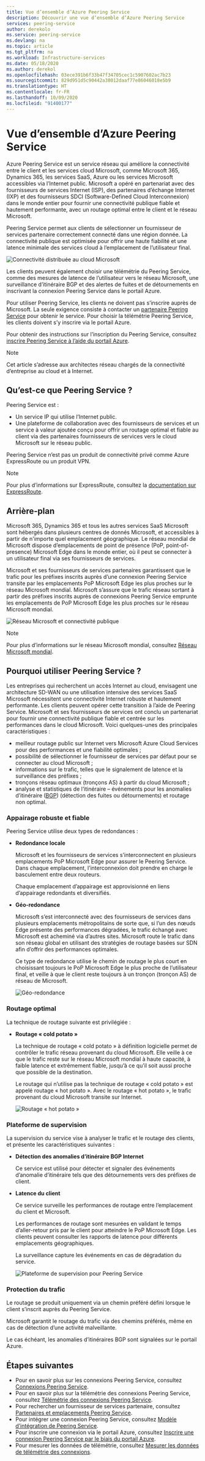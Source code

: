 ```yaml
---
title: Vue d’ensemble d’Azure Peering Service
description: Découvrir une vue d’ensemble d’Azure Peering Service
services: peering-service
author: derekolo
ms.service: peering-service
ms.devlang: na
ms.topic: article
ms.tgt_pltfrm: na
ms.workload: Infrastructure-services
ms.date: 05/18/2020
ms.author: derekol
ms.openlocfilehash: 03ece391b6f33b47f34705cec1c5907602ac7b23
ms.sourcegitcommit: 829d951d5c90442a38012daaf77e86046018e5b9
ms.translationtype: HT
ms.contentlocale: fr-FR
ms.lasthandoff: 10/09/2020
ms.locfileid: "91400177"
---
```

# <a name="azure-peering-service-overview"></a>Vue d’ensemble d’Azure Peering Service

Azure Peering Service est un service réseau qui améliore la connectivité entre le client et les services cloud Microsoft, comme Microsoft 365, Dynamics 365, les services SaaS, Azure ou les services Microsoft accessibles via l’Internet public. Microsoft a opéré en partenariat avec des fournisseurs de services Internet (ISP), des partenaires d’échange Internet (IXP) et des fournisseurs SDCI (Software-Defined Cloud Interconnexion) dans le monde entier pour fournir une connectivité publique fiable et hautement performante, avec un routage optimal entre le client et le réseau Microsoft.

Peering Service permet aux clients de sélectionner un fournisseur de services partenaire correctement connecté dans une région donnée. La connectivité publique est optimisée pour offrir une haute fiabilité et une latence minimale des services cloud à l’emplacement de l’utilisateur final.

![Connectivité distribuée au cloud Microsoft](./media/peering-service-about/peering-service-what.png)

Les clients peuvent également choisir une télémétrie du Peering Service, comme des mesures de latence de l’utilisateur vers le réseau Microsoft, une surveillance d’itinéraire BGP et des alertes de fuites et de détournements en inscrivant la connexion Peering Service dans le portail Azure. 

Pour utiliser Peering Service, les clients ne doivent pas s’inscrire auprès de Microsoft. La seule exigence consiste à contacter un [partenaire Peering Service](location-partners.md) pour obtenir le service. Pour choisir la télémétrie Peering Service, les clients doivent s’y inscrire via le portail Azure.

Pour obtenir des instructions sur l’inscription du Peering Service, consultez [inscrire Peering Service à l’aide du portail Azure](azure-portal.md). 

> [!NOTE]
> Cet article s’adresse aux architectes réseau chargés de la connectivité d’entreprise au cloud et à Internet.


## <a name="what-is-peering-service"></a>Qu’est-ce que Peering Service ?

Peering Service est :

- Un service IP qui utilise l’Internet public. 
- Une plateforme de collaboration avec des fournisseurs de services et un service à valeur ajoutée conçu pour offrir un routage optimal et fiable au client via des partenaires fournisseurs de services vers le cloud Microsoft sur le réseau public.

Peering Service n’est pas un produit de connectivité privé comme Azure ExpressRoute ou un produit VPN.

> [!NOTE]
> Pour plus d’informations sur ExpressRoute, consultez la [documentation sur ExpressRoute](https://docs.microsoft.com/azure/expressroute/).
>

## <a name="background"></a>Arrière-plan

Microsoft 365, Dynamics 365 et tous les autres services SaaS Microsoft sont hébergés dans plusieurs centres de donnés Microsoft, et accessibles à partir de n'importe quel emplacement géographique. Le réseau mondial de Microsoft dispose d’emplacements de point de présence (PoP, point-of-presence) Microsoft Edge dans le monde entier, où il peut se connecter à un utilisateur final via ses fournisseurs de services. 

Microsoft et ses fournisseurs de services partenaires garantissent que le trafic pour les préfixes inscrits auprès d’une connexion Peering Service transite par les emplacements PoP Microsoft Edge les plus proches sur le réseau Microsoft mondial. Microsoft s’assure que le trafic réseau sortant à partir des préfixes inscrits auprès de connexions Peering Service emprunte les emplacements de PoP Microsoft Edge les plus proches sur le réseau Microsoft mondial.

![Réseau Microsoft et connectivité publique](./media/peering-service-about/peering-service-background-final.png)

> [!NOTE]
> Pour plus d’informations sur le réseau Microsoft mondial, consultez [Réseau Microsoft mondial](https://docs.microsoft.com/azure/networking/microsoft-global-network).
>

## <a name="why-use-peering-service"></a>Pourquoi utiliser Peering Service ?

Les entreprises qui recherchent un accès Internet au cloud, envisagent une architecture SD-WAN ou une utilisation intensive des services SaaS Microsoft nécessitent une connectivité Internet robuste et hautement performante. Les clients peuvent opérer cette transition à l’aide de Peering Service. Microsoft et ses fournisseurs de services ont conclu un partenariat pour fournir une connectivité publique fiable et centrée sur les performances dans le cloud Microsoft. Voici quelques-unes des principales caractéristiques :

- meilleur routage public sur Internet vers Microsoft Azure Cloud Services pour des performances et une fiabilité optimales ;
- possibilité de sélectionner le fournisseur de services par défaut pour se connecter au cloud Microsoft ;
- informations sur le trafic, telles que le signalement de latence et la surveillance des préfixes ;
- tronçons réseau optimaux (tronçons AS) à partir du cloud Microsoft ;
- analyse et statistiques de l’itinéraire – événements pour les anomalies d’itinéraire ([BGP](https://en.wikipedia.org/wiki/Border_Gateway_Protocol)) (détection des fuites ou détournements) et routage non optimal.

### <a name="robust-reliable-peering"></a>Appairage robuste et fiable

Peering Service utilise deux types de redondances :

- **Redondance locale**

   Microsoft et les fournisseurs de services s’interconnectent en plusieurs emplacements PoP Microsoft Edge pour assurer le Peering Service. Dans chaque emplacement, l’interconnexion doit prendre en charge le basculement entre deux routeurs.

   Chaque emplacement d’appairage est approvisionné en liens d’appairage redondants et diversifiés.

- **Géo-redondance**

   Microsoft s’est interconnecté avec des fournisseurs de services dans plusieurs emplacements métropolitains de sorte que, si l’un des nœuds Edge présente des performances dégradées, le trafic échangé avec Microsoft est acheminé via d’autres sites. Microsoft route le trafic dans son réseau global en utilisant des stratégies de routage basées sur SDN afin d’offrir des performances optimales.

    Ce type de redondance utilise le chemin de routage le plus court en choisissant toujours le PoP Microsoft Edge le plus proche de l’utilisateur final, et veille à que le client reste toujours à un tronçon (tronçon AS) de réseau de Microsoft.

   ![Géo-redondance](./media/peering-service-about/peering-service-geo-shortest.png)

### <a name="optimal-routing"></a>Routage optimal

La technique de routage suivante est privilégiée :

-  **Routage « cold potato »**

   La technique de routage « cold potato » à définition logicielle permet de contrôler le trafic réseau provenant du cloud Microsoft. Elle veille à ce que le trafic reste sur le réseau Microsoft mondial à haute capacité, à faible latence et extrêmement fiable, jusqu’à ce qu’il soit aussi proche que possible de la destination.
   
   Le routage qui n’utilise pas la technique de routage « cold potato » est appelé routage « hot potato ». Avec le routage « hot potato », le trafic provenant du cloud Microsoft transite sur Internet.

   ![Routage « hot potato »](./media/peering-service-about/peering-service-cold-potato.png)

### <a name="monitoring-platform"></a>Plateforme de supervision

   La supervision du service vise à analyser le trafic et le routage des clients, et présente les caractéristiques suivantes : 

-  **Détection des anomalies d’itinéraire BGP Internet**
          
   Ce service est utilisé pour détecter et signaler des événements d’anomalie d’itinéraire tels que des détournements vers des préfixes de client.

-  **Latence du client**

   Ce service surveille les performances de routage entre l’emplacement du client et Microsoft. 
   
   Les performances de routage sont mesurées en validant le temps d’aller-retour pris par le client pour atteindre le PoP Microsoft Edge. Les clients peuvent consulter les rapports de latence pour différents emplacements géographiques.

   La surveillance capture les événements en cas de dégradation du service.

   ![Plateforme de supervision pour Peering Service](media/peering-service-about/peering-service-latency-report.png)

### <a name="traffic-protection"></a>Protection du trafic

Le routage se produit uniquement via un chemin préféré défini lorsque le client s’inscrit auprès du Peering Service.

Microsoft garantit le routage du trafic via des chemins préférés, même en cas de détection d’une activité malveillante.

Le cas échéant, les anomalies d’itinéraires BGP sont signalées sur le portail Azure.

## <a name="next-steps"></a>Étapes suivantes

- Pour en savoir plus sur les connexions Peering Service, consultez [Connexions Peering Service](connection.md).
- Pour en savoir plus sur la télémétrie des connexions Peering Service, consultez [Télémétrie des connexions Peering Service](connection-telemetry.md).
- Pour rechercher un fournisseur de services partenaire, consultez [Partenaires et emplacements Peering Service](location-partners.md).
- Pour intégrer une connexion Peering Service, consultez [Modèle d’intégration de Peering Service](onboarding-model.md).
- Pour inscrire une connexion via le portail Azure, consultez [Inscrire une connexion Peering Service par le biais du portail Azure](azure-portal.md).
- Pour mesurer les données de télémétrie, consultez [Mesurer les données de télémétrie des connexions](measure-connection-telemetry.md).

